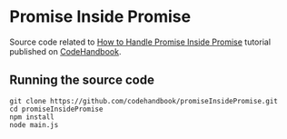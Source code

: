 # Promise Inside Promise
Source code related to [How to Handle Promise Inside Promise](https://codehandbook.org/promise-inside-promise/) tutorial published on [CodeHandbook](https://codehandbook.org/).

## Running the source code
```
git clone https://github.com/codehandbook/promiseInsidePromise.git
cd promiseInsidePromise
npm install
node main.js
```
